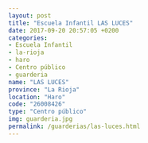 ```yaml
---
layout: post
title: "Escuela Infantil LAS LUCES"
date: 2017-09-20 20:57:05 +0200
categories:
- Escuela Infantil
- la-rioja
- haro
- Centro público
- guarderia
name: "LAS LUCES"
province: "La Rioja"
location: "Haro"
code: "26008426"
type: "Centro público"
img: guarderia.jpg
permalink: /guarderias/las-luces.html
---
```

